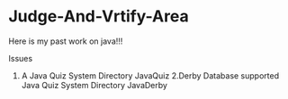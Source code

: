 Judge-And-Vrtify-Area
=====================

Here is my past work on java!!!

Issues
1. A Java Quiz System
Directory JavaQuiz
2.Derby Database supported Java Quiz System
Directory JavaDerby
